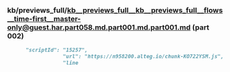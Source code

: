 ### kb/previews_full/kb__previews_full__kb__previews_full__flows__time-first__master-only@guest.har.part058.md.part001.md.part001.md (part 002)

```md
      "scriptId": "15257",
                  "url": "https://n958200.alteg.io/chunk-KO722YSM.js",
                  "line
```

```
